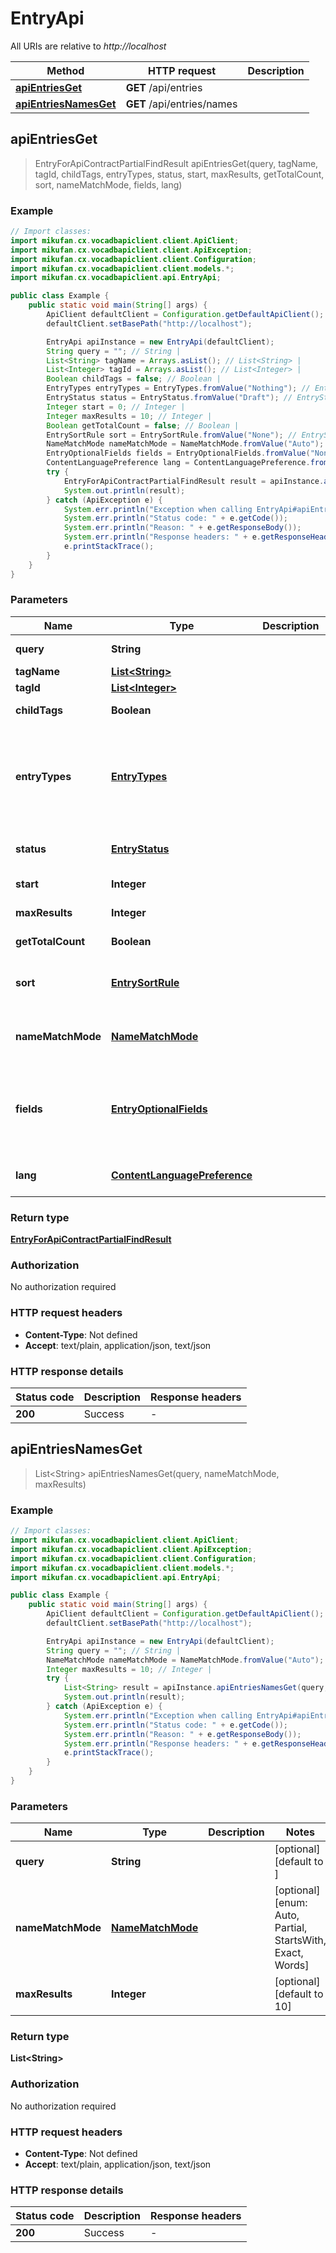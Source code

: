 # EntryApi

All URIs are relative to *http://localhost*

Method | HTTP request | Description
------------- | ------------- | -------------
[**apiEntriesGet**](EntryApi.md#apiEntriesGet) | **GET** /api/entries | 
[**apiEntriesNamesGet**](EntryApi.md#apiEntriesNamesGet) | **GET** /api/entries/names | 



## apiEntriesGet

> EntryForApiContractPartialFindResult apiEntriesGet(query, tagName, tagId, childTags, entryTypes, status, start, maxResults, getTotalCount, sort, nameMatchMode, fields, lang)



### Example

```java
// Import classes:
import mikufan.cx.vocadbapiclient.client.ApiClient;
import mikufan.cx.vocadbapiclient.client.ApiException;
import mikufan.cx.vocadbapiclient.client.Configuration;
import mikufan.cx.vocadbapiclient.client.models.*;
import mikufan.cx.vocadbapiclient.api.EntryApi;

public class Example {
    public static void main(String[] args) {
        ApiClient defaultClient = Configuration.getDefaultApiClient();
        defaultClient.setBasePath("http://localhost");

        EntryApi apiInstance = new EntryApi(defaultClient);
        String query = ""; // String | 
        List<String> tagName = Arrays.asList(); // List<String> | 
        List<Integer> tagId = Arrays.asList(); // List<Integer> | 
        Boolean childTags = false; // Boolean | 
        EntryTypes entryTypes = EntryTypes.fromValue("Nothing"); // EntryTypes | 
        EntryStatus status = EntryStatus.fromValue("Draft"); // EntryStatus | 
        Integer start = 0; // Integer | 
        Integer maxResults = 10; // Integer | 
        Boolean getTotalCount = false; // Boolean | 
        EntrySortRule sort = EntrySortRule.fromValue("None"); // EntrySortRule | 
        NameMatchMode nameMatchMode = NameMatchMode.fromValue("Auto"); // NameMatchMode | 
        EntryOptionalFields fields = EntryOptionalFields.fromValue("None"); // EntryOptionalFields | 
        ContentLanguagePreference lang = ContentLanguagePreference.fromValue("Default"); // ContentLanguagePreference | 
        try {
            EntryForApiContractPartialFindResult result = apiInstance.apiEntriesGet(query, tagName, tagId, childTags, entryTypes, status, start, maxResults, getTotalCount, sort, nameMatchMode, fields, lang);
            System.out.println(result);
        } catch (ApiException e) {
            System.err.println("Exception when calling EntryApi#apiEntriesGet");
            System.err.println("Status code: " + e.getCode());
            System.err.println("Reason: " + e.getResponseBody());
            System.err.println("Response headers: " + e.getResponseHeaders());
            e.printStackTrace();
        }
    }
}
```

### Parameters


Name | Type | Description  | Notes
------------- | ------------- | ------------- | -------------
 **query** | **String**|  | [optional] [default to ]
 **tagName** | [**List&lt;String&gt;**](String.md)|  | [optional]
 **tagId** | [**List&lt;Integer&gt;**](Integer.md)|  | [optional]
 **childTags** | **Boolean**|  | [optional] [default to false]
 **entryTypes** | [**EntryTypes**](.md)|  | [optional] [enum: Nothing, Album, Artist, DiscussionTopic, PV, ReleaseEvent, ReleaseEventSeries, Song, SongList, Tag, User, Venue]
 **status** | [**EntryStatus**](.md)|  | [optional] [enum: Draft, Finished, Approved, Locked]
 **start** | **Integer**|  | [optional] [default to 0]
 **maxResults** | **Integer**|  | [optional] [default to 10]
 **getTotalCount** | **Boolean**|  | [optional] [default to false]
 **sort** | [**EntrySortRule**](.md)|  | [optional] [enum: None, Name, AdditionDate, ActivityDate]
 **nameMatchMode** | [**NameMatchMode**](.md)|  | [optional] [enum: Auto, Partial, StartsWith, Exact, Words]
 **fields** | [**EntryOptionalFields**](.md)|  | [optional] [enum: None, AdditionalNames, Description, MainPicture, Names, PVs, Tags, WebLinks]
 **lang** | [**ContentLanguagePreference**](.md)|  | [optional] [enum: Default, Japanese, Romaji, English]

### Return type

[**EntryForApiContractPartialFindResult**](EntryForApiContractPartialFindResult.md)

### Authorization

No authorization required

### HTTP request headers

- **Content-Type**: Not defined
- **Accept**: text/plain, application/json, text/json


### HTTP response details
| Status code | Description | Response headers |
|-------------|-------------|------------------|
| **200** | Success |  -  |


## apiEntriesNamesGet

> List&lt;String&gt; apiEntriesNamesGet(query, nameMatchMode, maxResults)



### Example

```java
// Import classes:
import mikufan.cx.vocadbapiclient.client.ApiClient;
import mikufan.cx.vocadbapiclient.client.ApiException;
import mikufan.cx.vocadbapiclient.client.Configuration;
import mikufan.cx.vocadbapiclient.client.models.*;
import mikufan.cx.vocadbapiclient.api.EntryApi;

public class Example {
    public static void main(String[] args) {
        ApiClient defaultClient = Configuration.getDefaultApiClient();
        defaultClient.setBasePath("http://localhost");

        EntryApi apiInstance = new EntryApi(defaultClient);
        String query = ""; // String | 
        NameMatchMode nameMatchMode = NameMatchMode.fromValue("Auto"); // NameMatchMode | 
        Integer maxResults = 10; // Integer | 
        try {
            List<String> result = apiInstance.apiEntriesNamesGet(query, nameMatchMode, maxResults);
            System.out.println(result);
        } catch (ApiException e) {
            System.err.println("Exception when calling EntryApi#apiEntriesNamesGet");
            System.err.println("Status code: " + e.getCode());
            System.err.println("Reason: " + e.getResponseBody());
            System.err.println("Response headers: " + e.getResponseHeaders());
            e.printStackTrace();
        }
    }
}
```

### Parameters


Name | Type | Description  | Notes
------------- | ------------- | ------------- | -------------
 **query** | **String**|  | [optional] [default to ]
 **nameMatchMode** | [**NameMatchMode**](.md)|  | [optional] [enum: Auto, Partial, StartsWith, Exact, Words]
 **maxResults** | **Integer**|  | [optional] [default to 10]

### Return type

**List&lt;String&gt;**

### Authorization

No authorization required

### HTTP request headers

- **Content-Type**: Not defined
- **Accept**: text/plain, application/json, text/json


### HTTP response details
| Status code | Description | Response headers |
|-------------|-------------|------------------|
| **200** | Success |  -  |
